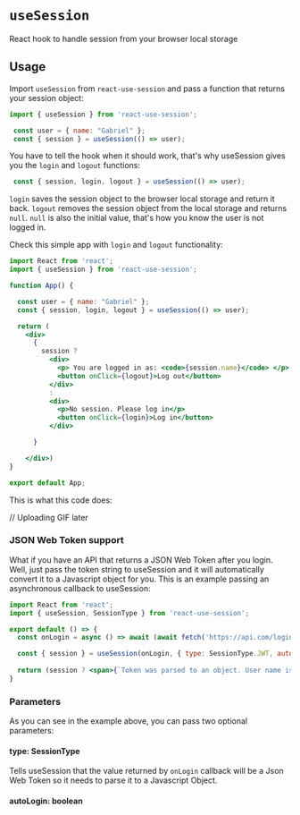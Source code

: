 # `useSession`

React hook to handle session from your browser local storage

## Usage

Import `useSession` from `react-use-session` and pass a function that returns your session object:

```jsx
import { useSession } from 'react-use-session';

 const user = { name: "Gabriel" };
 const { session } = useSession(() => user);

```
You have to tell the hook when it should work, that's why useSession gives you the `login` and `logout` functions:

```jsx
 const { session, login, logout } = useSession(() => user);
```

`login` saves the session object to the browser local storage and return it back. `logout` removes the session object from the local storage and returns `null`. `null` is also the initial value, that's how you know the user is not logged in.

Check this simple app with `login` and `logout` functionality:

```jsx
import React from 'react';
import { useSession } from 'react-use-session';

function App() {

  const user = { name: "Gabriel" };
  const { session, login, logout } = useSession(() => user);

  return (
    <div>
      {
        session ?
          <div>
            <p> You are logged in as: <code>{session.name}</code> </p>
            <button onClick={logout}>Log out</button>
          </div>
          :
          <div>
            <p>No session. Please log in</p>
            <button onClick={login}>Log in</button>
          </div>

      }

    </div>)
}

export default App;
```

This is what this code does:

// Uploading GIF later

### JSON Web Token support

What if you have an API that returns a JSON Web Token after you login. Well, just pass the token string to useSession and it will automatically convert it to a Javascript object for you. This is an example passing an asynchronous callback to useSession:

```jsx
import React from 'react';
import { useSession, SessionType } from 'react-use-session';

export default () => {
  const onLogin = async () => await (await fetch('https://api.com/login')).json().token;

  const { session } = useSession(onLogin, { type: SessionType.JWT, autoLogin: true });
  
  return (session ? <span>{`Token was parsed to an object. User name is: ${session.sub}`}</span> : 'Authenticating...')
}
```

### Parameters

As you can see in the example above, you can pass two optional parameters:

#### type: SessionType
Tells useSession that the value returned by ```onLogin``` callback will be a Json Web Token so it needs to parse it to a Javascript Object.

#### autoLogin: boolean

